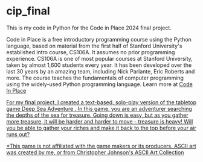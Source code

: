 # cip_final
This is my code in Python for the Code in Place 2024 final project.

Code in Place is a free introductory programming course using the Python language, based on material from the first half of Stanford University's established intro course, CS106A. It assumes no prior programming experience. CS106A is one of most popular courses at Stanford University, taken by almost 1,600 students every year. It has been developed over the last 30 years by an amazing team, including Nick Parlante, Eric Roberts and more. The course teaches the fundamentals of computer programming using the widely-used Python programming language. Learn more at <a href = "https://codeinplace.stanford.edu/"> Code In Place </href>

For my final project, I created a text-based, solo-play version of the tabletop game <a href = https://oinkgames.com/en/games/analog/deep-sea-adventure/>Deep Sea Adventure </href>. In this game, you are an adventurer searching the depths of the sea for treasure. Going down is easy, but as you gather more treasure, it will be harder and harder to move - treasure is heavy! Will you be able to gather your riches and make it back to the top before your air runs out?

*This game is not affiliated with the game makers or its producers.
ASCII art was created by me, or from <a href = https://asciiart.website/index.php> Christopher Johnson's ASCII Art Collection </href>
